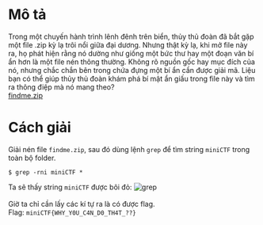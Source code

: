# Mô tả
Trong một chuyến hành trình lênh đênh trên biển, thủy thủ đoàn đã bắt gặp một file .zip kỳ lạ trôi nổi giữa đại dương. Nhưng thật kỳ lạ, khi mở file này ra, họ phát hiện rằng nó dường như giống một bức thư hay một đoạn văn bí ẩn hơn là một file nén thông thường. Không rõ nguồn gốc hay mục đích của nó, nhưng chắc chắn bên trong chứa đựng một bí ẩn cần được giải mã. Liệu bạn có thể giúp thủy thủ đoàn khám phá bí mật ẩn giấu trong file này và tìm ra thông điệp mà nó mang theo?<br>
[findme.zip](https://minictf.infosecptit.club/files/798916a01f28f9d267f0bf226e0d08c5/findme.zip?token=eyJ1c2VyX2lkIjo2OCwidGVhbV9pZCI6bnVsbCwiZmlsZV9pZCI6MzZ9.ZuKnxQ.YuvQN7qLMV_JqWxiWwDpeqZ_2nY)
# Cách giải
Giải nén file ```findme.zip```, sau đó dùng lệnh ```grep``` để tìm string ```miniCTF``` trong toàn bộ folder.<br>
```console
$ grep -rni miniCTF *
```
Ta sẽ thấy string ```miniCTF``` được bôi đỏ:
![grep](https://i.imgur.com/wsCLvFW.png)<br> <br>
Giờ ta chỉ cần lấy các kí tự ra là có được flag.<br>
Flag: ```miniCTF{WHY_Y0U_C4N_D0_TH4T_??}```

